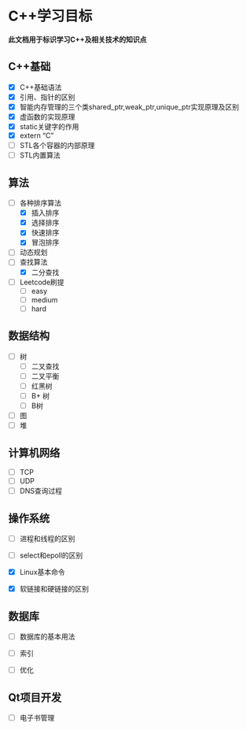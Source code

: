 # C++学习目标

**此文档用于标识学习C++及相关技术的知识点**



## C++基础

- [x] C++基础语法
- [x] 引用、指针的区别
- [x] 智能内存管理的三个类shared_ptr,weak_ptr,unique_ptr实现原理及区别
- [x] 虚函数的实现原理
- [x] static关键字的作用
- [x] extern “C”
- [ ] STL各个容器的内部原理
- [ ] STL内置算法

## 算法

- [ ] 各种排序算法
  - [x] 插入排序
  - [x] 选择排序
  - [x] 快速排序
  - [x] 冒泡排序
- [ ] 动态规划
- [ ] 查找算法
  - [x] 二分查找
- [ ] Leetcode刷提
  - [ ] easy
  - [ ] medium
  - [ ] hard

## 数据结构

- [ ] 树
  - [ ] 二叉查找
  - [ ] 二叉平衡
  - [ ] 红黑树
  - [ ] B+ 树
  - [ ] B树
- [ ] 图
- [ ] 堆

## 计算机网络

- [ ] TCP
- [ ] UDP
- [ ] DNS查询过程

## 操作系统

- [ ] 进程和线程的区别

- [ ] select和epoll的区别

- [x] Linux基本命令

- [x] 软链接和硬链接的区别

  



## 数据库

- [ ] 数据库的基本用法

- [ ] 索引

- [ ] 优化

  

  

## Qt项目开发

- [ ] 电子书管理

  